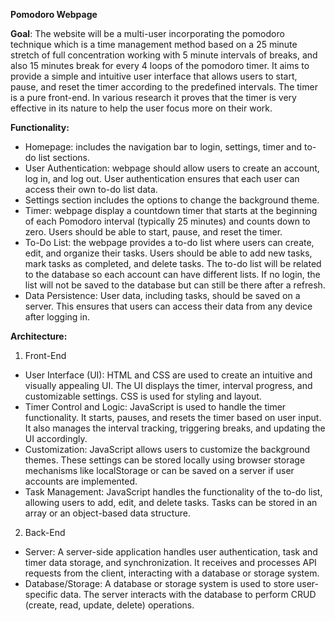 **Pomodoro Webpage**

**Goal**: The website will be a multi-user incorporating the pomodoro technique which is a time management method based on a 25 minute stretch of full concentration working with 5 minute intervals of breaks, 
and also 15 minutes break for every 4 loops of the pomodoro timer.  It aims to provide a simple and intuitive user interface that allows users to start, pause, and reset the timer according 
to the predefined intervals. The timer is a pure front-end. In various research it proves that the timer is very effective in its nature to help the user focus more on their work.

**Functionality:**
- Homepage: includes the navigation bar to login, settings, timer and to-do list sections.
- User Authentication: webpage should allow users to create an account, log in, and log out. User authentication ensures that each user can access their own to-do list data.
- Settings section includes the options to change the background theme.
- Timer: webpage display a countdown timer that starts at the beginning of each Pomodoro interval (typically 25 minutes) and counts down to zero. Users should be able to start, pause, and reset the timer.
- To-Do List: the webpage provides a to-do list where users can create, edit, and organize their tasks. Users should be able to add new tasks, mark tasks as completed, and delete tasks.
The to-do list will be related to the database so each account can have different lists.
If no login, the list will not be saved to the database but can still be there after a refresh.
- Data Persistence: User data, including tasks, should be saved on a server. This ensures that users can access their data from any device after logging in.

**Architecture:**
1. Front-End
- User Interface (UI): HTML and CSS are used to create an intuitive and visually appealing UI. The UI displays the timer, interval progress, and customizable settings. CSS is used for styling and layout.
- Timer Control and Logic: JavaScript is used to handle the timer functionality. It starts, pauses, and resets the timer based on user input. It also manages the interval tracking, triggering breaks, and updating the UI accordingly.
- Customization: JavaScript allows users to customize the background themes. These settings can be stored locally using browser storage mechanisms like localStorage or can be saved on a server if user accounts are implemented.
- Task Management: JavaScript handles the functionality of the to-do list, allowing users to add, edit, and delete tasks. Tasks can be stored in an array or an object-based data structure.

2. Back-End
- Server: A server-side application handles user authentication, task and timer data storage, and synchronization. It receives and processes API requests from the client, interacting with a database or storage system.
- Database/Storage: A database or storage system is used to store user-specific data. The server interacts with the database to perform CRUD (create, read, update, delete) operations.
